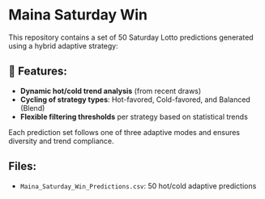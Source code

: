 # Maina Saturday Win

This repository contains a set of 50 Saturday Lotto predictions generated using a hybrid adaptive strategy:

## 🔧 Features:
- **Dynamic hot/cold trend analysis** (from recent draws)
- **Cycling of strategy types**: Hot-favored, Cold-favored, and Balanced (Blend)
- **Flexible filtering thresholds** per strategy based on statistical trends

Each prediction set follows one of three adaptive modes and ensures diversity and trend compliance.

## Files:
- `Maina_Saturday_Win_Predictions.csv`: 50 hot/cold adaptive predictions
